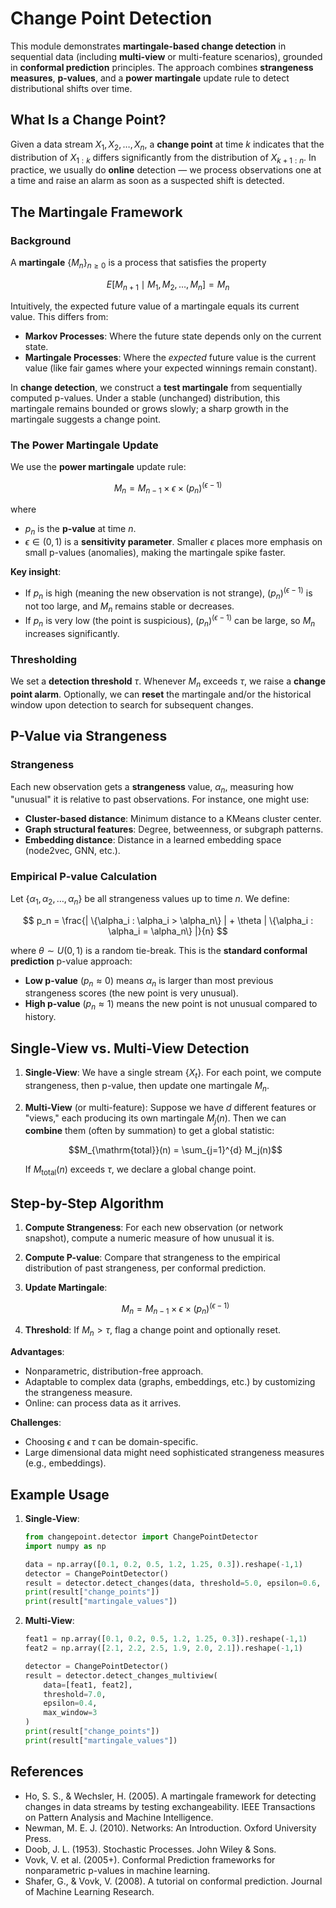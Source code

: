 # Change Point Detection

This module demonstrates **martingale-based change detection** in sequential data (including **multi-view** or multi-feature scenarios), grounded in **conformal prediction** principles. The approach combines **strangeness measures**, **p-values**, and a **power martingale** update rule to detect distributional shifts over time.

## What Is a Change Point?

Given a data stream $X_1, X_2, \ldots, X_n$, a **change point** at time $k$ indicates that the distribution of $X_{1:k}$ differs significantly from the distribution of $X_{k+1:n}$. In practice, we usually do **online** detection — we process observations one at a time and raise an alarm as soon as a suspected shift is detected.

## The Martingale Framework

### Background

A **martingale** $\{M_n\}_{n \ge 0}$ is a process that satisfies the property

$$
E[M_{n+1} \mid M_1, M_2, \ldots, M_n] = M_n
$$

Intuitively, the expected future value of a martingale equals its current value. This differs from:

- **Markov Processes**: Where the future state depends only on the current state.
- **Martingale Processes**: Where the *expected* future value is the current value (like fair games where your expected winnings remain constant).

In **change detection**, we construct a **test martingale** from sequentially computed p-values. Under a stable (unchanged) distribution, this martingale remains bounded or grows slowly; a sharp growth in the martingale suggests a change point.

### The Power Martingale Update

We use the **power martingale** update rule:

$$
M_n = M_{n-1} \times \epsilon \times (p_n)^{(\epsilon - 1)}
$$

where

- $p_n$ is the **p-value** at time $n$.
- $\epsilon \in (0,1)$ is a **sensitivity parameter**. Smaller $\epsilon$ places more emphasis on small p-values (anomalies), making the martingale spike faster.

**Key insight**:  
- If $p_n$ is high (meaning the new observation is not strange), $(p_n)^{(\epsilon - 1)}$ is not too large, and $M_n$ remains stable or decreases.  
- If $p_n$ is very low (the point is suspicious), $(p_n)^{(\epsilon - 1)}$ can be large, so $M_n$ increases significantly.

### Thresholding

We set a **detection threshold** $\tau$. Whenever $M_n$ exceeds $\tau$, we raise a **change point alarm**. Optionally, we can **reset** the martingale and/or the historical window upon detection to search for subsequent changes.

## P-Value via Strangeness

### Strangeness

Each new observation gets a **strangeness** value, $\alpha_n$, measuring how "unusual" it is relative to past observations. For instance, one might use:

- **Cluster-based distance**: Minimum distance to a KMeans cluster center.
- **Graph structural features**: Degree, betweenness, or subgraph patterns.
- **Embedding distance**: Distance in a learned embedding space (node2vec, GNN, etc.).

### Empirical P-value Calculation

Let $\{\alpha_1, \alpha_2, \ldots, \alpha_n\}$ be all strangeness values up to time $n$. We define:

$$
p_n = \frac{| \{\alpha_i : \alpha_i > \alpha_n\} | + \theta | \{\alpha_i : \alpha_i = \alpha_n\} |}{n}
$$

where $\theta \sim U(0,1)$ is a random tie-break. This is the **standard conformal prediction** p-value approach:

- **Low p-value** ($p_n \approx 0$) means $\alpha_n$ is larger than most previous strangeness scores (the new point is very unusual).
- **High p-value** ($p_n \approx 1$) means the new point is not unusual compared to history.

## Single-View vs. Multi-View Detection

1. **Single-View**: We have a single stream $\{X_t\}$. For each point, we compute strangeness, then p-value, then update one martingale $M_n$.
2. **Multi-View** (or multi-feature): Suppose we have $d$ different features or "views," each producing its own martingale $M_j(n)$. Then we can **combine** them (often by summation) to get a global statistic:

   $$M_{\mathrm{total}}(n) = \sum_{j=1}^{d} M_j(n)$$

   If $M_{\mathrm{total}}(n)$ exceeds $\tau$, we declare a global change point.

## Step-by-Step Algorithm

1. **Compute Strangeness**: For each new observation (or network snapshot), compute a numeric measure of how unusual it is.
2. **Compute P-value**: Compare that strangeness to the empirical distribution of past strangeness, per conformal prediction.
3. **Update Martingale**: 

   $$M_n = M_{n-1} \times \epsilon \times \bigl(p_n\bigr)^{(\epsilon - 1)}$$

4. **Threshold**: If $M_n > \tau$, flag a change point and optionally reset.

**Advantages**:
- Nonparametric, distribution-free approach.
- Adaptable to complex data (graphs, embeddings, etc.) by customizing the strangeness measure.
- Online: can process data as it arrives.

**Challenges**:
- Choosing $\epsilon$ and $\tau$ can be domain-specific.
- Large dimensional data might need sophisticated strangeness measures (e.g., embeddings).

## Example Usage

1. **Single-View**:
   ```python
   from changepoint.detector import ChangePointDetector
   import numpy as np

   data = np.array([0.1, 0.2, 0.5, 1.2, 1.25, 0.3]).reshape(-1,1)
   detector = ChangePointDetector()
   result = detector.detect_changes(data, threshold=5.0, epsilon=0.6, max_window=3)
   print(result["change_points"])
   print(result["martingale_values"])
   ```

2. **Multi-View**:
    ```python
    feat1 = np.array([0.1, 0.2, 0.5, 1.2, 1.25, 0.3]).reshape(-1,1)
    feat2 = np.array([2.1, 2.2, 2.5, 1.9, 2.0, 2.1]).reshape(-1,1)

    detector = ChangePointDetector()
    result = detector.detect_changes_multiview(
        data=[feat1, feat2],
        threshold=7.0,
        epsilon=0.4,
        max_window=3
    )
    print(result["change_points"])
    print(result["martingale_values"])
    ```

## References

- Ho, S. S., & Wechsler, H. (2005). A martingale framework for detecting changes in data streams by testing exchangeability. IEEE Transactions on Pattern Analysis and Machine Intelligence.
- Newman, M. E. J. (2010). Networks: An Introduction. Oxford University Press.
- Doob, J. L. (1953). Stochastic Processes. John Wiley & Sons.
- Vovk, V. et al. (2005+). Conformal Prediction frameworks for nonparametric p-values in machine learning.
- Shafer, G., & Vovk, V. (2008). A tutorial on conformal prediction. Journal of Machine Learning Research.
